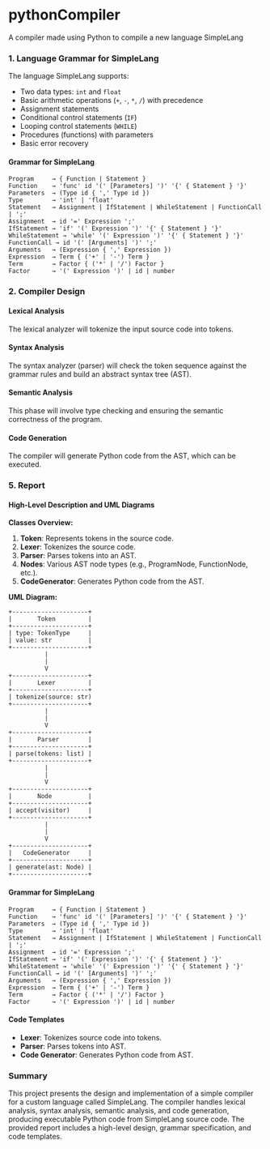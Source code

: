 # pythonCompiler

A compiler made using Python to compile a new language SimpleLang

### 1. **Language Grammar for SimpleLang**
The language SimpleLang supports:
- Two data types: `int` and `float`
- Basic arithmetic operations (`+`, `-`, `*`, `/`) with precedence
- Assignment statements
- Conditional control statements (`IF`)
- Looping control statements (`WHILE`)
- Procedures (functions) with parameters
- Basic error recovery

#### Grammar for SimpleLang
```plain
Program     → { Function | Statement }
Function    → 'func' id '(' [Parameters] ')' '{' { Statement } '}'
Parameters  → (Type id { ',' Type id })
Type        → 'int' | 'float'
Statement   → Assignment | IfStatement | WhileStatement | FunctionCall | ';'
Assignment  → id '=' Expression ';'
IfStatement → 'if' '(' Expression ')' '{' { Statement } '}'
WhileStatement → 'while' '(' Expression ')' '{' { Statement } '}'
FunctionCall → id '(' [Arguments] ')' ';'
Arguments   → (Expression { ',' Expression })
Expression  → Term { ('+' | '-') Term }
Term        → Factor { ('*' | '/') Factor }
Factor      → '(' Expression ')' | id | number
```

### 2. **Compiler Design**

#### Lexical Analysis
The lexical analyzer will tokenize the input source code into tokens.

#### Syntax Analysis
The syntax analyzer (parser) will check the token sequence against the grammar rules and build an abstract syntax tree (AST).

#### Semantic Analysis
This phase will involve type checking and ensuring the semantic correctness of the program.

#### Code Generation
The compiler will generate Python code from the AST, which can be executed.

### 5. **Report**

#### High-Level Description and UML Diagrams

**Classes Overview:**
1. **Token**: Represents tokens in the source code.
2. **Lexer**: Tokenizes the source code.
3. **Parser**: Parses tokens into an AST.
4. **Nodes**: Various AST node types (e.g., ProgramNode, FunctionNode, etc.).
5. **CodeGenerator**: Generates Python code from the AST.

**UML Diagram:**

```plain
+---------------------+
|       Token         |
+---------------------+
| type: TokenType     |
| value: str          |
+---------------------+
          |
          |
          V
+---------------------+
|       Lexer         |
+---------------------+
| tokenize(source: str)
+---------------------+
          |
          |
          V
+---------------------+
|       Parser        |
+---------------------+
| parse(tokens: list) |
+---------------------+
          |
          |
          V
+---------------------+
|       Node          |
+---------------------+
| accept(visitor)     |
+---------------------+
          |
          |
          V
+---------------------+
|   CodeGenerator     |
+---------------------+
| generate(ast: Node) |
+---------------------+
```

#### Grammar for SimpleLang
```plain
Program     → { Function | Statement }
Function    → 'func' id '(' [Parameters] ')' '{' { Statement } '}'
Parameters  → (Type id { ',' Type id })
Type        → 'int' | 'float'
Statement   → Assignment | IfStatement | WhileStatement | FunctionCall | ';'
Assignment  → id '=' Expression ';'
IfStatement → 'if' '(' Expression ')' '{' { Statement } '}'
WhileStatement → 'while' '(' Expression ')' '{' { Statement } '}'
FunctionCall → id '(' [Arguments] ')' ';'
Arguments   → (Expression { ',' Expression })
Expression  → Term { ('+' | '-') Term }
Term        → Factor { ('*' | '/') Factor }
Factor      → '(' Expression ')' | id | number
```

#### Code Templates
- **Lexer**: Tokenizes source code into tokens.
- **Parser**: Parses tokens into AST.
- **Code Generator**: Generates Python code from AST.


### Summary
This project presents the design and implementation of a simple compiler for a custom language called SimpleLang. The compiler handles lexical analysis, syntax analysis, semantic analysis, and code generation, producing executable Python code from SimpleLang source code. The provided report includes a high-level design, grammar specification, and code templates.

